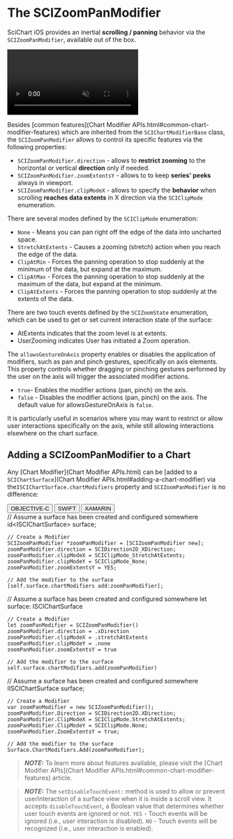 # The SCIZoomPanModifier
SciChart iOS provides an inertial **scrolling / panning** behavior via the `SCIZoomPanModifier`, available out of the box.

<video autoplay loop muted playsinline src="img/modifiers-2d/zoom-pan-modifier.mp4"></video>

Besides [common features](Chart Modifier APIs.html#common-chart-modifier-features) which are inherited from the `SCIChartModifierBase` class, 
the `SCIZoomPanModifier` allows to control its specific features via the following properties:
- `SCIZoomPanModifier.direction` - allows to **restrict zooming** to the horizontal or vertical **direction** only if needed.
- `SCIZoomPanModifier.zoomExtentsY` - allows to to keep **series' peeks** always in viewport.
- `SCIZoomPanModifier.clipModeX` - allows to specify the **behavior** when scrolling **reaches data extents** in X direction via the `SCIClipMode` enumeration.

There are several modes defined by the `SCIClipMode` enumeration:
- `None` - Means you can pan right off the edge of the data into uncharted space.
- `StretchAtExtents` - Causes a zooming (stretch) action when you reach the edge of the data.
- `ClipAtMin` - Forces the panning operation to stop suddenly at the minimum of the data, but expand at the maximum.
- `ClipAtMax` - Forces the panning operation to stop suddenly at the maximum of the data, but expand at the minimum.
- `ClipAtExtents` - Forces the panning operation to stop suddenly at the extents of the data.

There are two touch events defined by the `SCIZoomState` enumeration, which can be used to get or set current interaction state of the surface:
- AtExtents indicates that the zoom level is at extents.
- UserZooming indicates User has initiated a Zoom operation.

The `allowsGestureOnAxis` property enables or disables the application of modifiers, such as pan and pinch gestures, specifically on axis elements.
This property controls whether dragging or pinching gestures performed by the user on the axis will trigger the associated modifier actions. 
- `true`- Enables the modifier actions (pan, pinch) on the axis.
- `false` - Disables the modifier actions (pan, pinch) on the axis.
The default value for allowsGestureOnAxis is `false`.

It is particularly useful in scenarios where you may want to restrict or allow user interactions specifically on the axis, while still allowing interactions elsewhere on the chart surface.

## Adding a SCIZoomPanModifier to a Chart
Any [Chart Modifier](Chart Modifier APIs.html) can be [added to a `SCIChartSurface`](Chart Modifier APIs.html#adding-a-chart-modifier) via the`ISCIChartSurface.chartModifiers` property and `SCIZoomPanModifier` is no difference:

<div class="code-snippet-tabs">
  <button class="code-snippet-tab" onclick="showCodeFor(event, 'objectivec')">OBJECTIVE-C</button>
  <button class="code-snippet-tab" onclick="showCodeFor(event, 'swift')">SWIFT</button>
  <button class="code-snippet-tab" onclick="showCodeFor(event, 'cs')">XAMARIN</button>
</div>
<div class="code-snippet" id="objectivec">
    // Assume a surface has been created and configured somewhere
    id&lt;ISCIChartSurface&gt; surface;

    // Create a Modifier
    SCIZoomPanModifier *zoomPanModifier = [SCIZoomPanModifier new];
    zoomPanModifier.direction = SCIDirection2D_XDirection;
    zoomPanModifier.clipModeX = SCIClipMode_StretchAtExtents;
    zoomPanModifier.clipModeY = SCIClipMode_None;
    zoomPanModifier.zoomExtentsY = YES;

    // Add the modifier to the surface
    [self.surface.chartModifiers add:zoomPanModifier];
</div>
<div class="code-snippet" id="swift">
    // Assume a surface has been created and configured somewhere
    let surface: ISCIChartSurface

    // Create a Modifier
    let zoomPanModifier = SCIZoomPanModifier()
    zoomPanModifier.direction = .xDirection
    zoomPanModifier.clipModeX = .stretchAtExtents
    zoomPanModifier.clipModeY = .none
    zoomPanModifier.zoomExtentsY = true

    // Add the modifier to the surface
    self.surface.chartModifiers.add(zoomPanModifier)
</div>
<div class="code-snippet" id="cs">
    // Assume a surface has been created and configured somewhere
    IISCIChartSurface surface;

    // Create a Modifier
    var zoomPanModifier = new SCIZoomPanModifier();
    zoomPanModifier.Direction = SCIDirection2D.XDirection;
    zoomPanModifier.ClipModeX = SCIClipMode.StretchAtExtents;
    zoomPanModifier.ClipModeY = SCIClipMode.None;
    zoomPanModifier.ZoomExtentsY = true;

    // Add the modifier to the surface
    Surface.ChartModifiers.Add(zoomPanModifier);
</div>

> **_NOTE:_** To learn more about features available, please visit the [Chart Modifier APIs](Chart Modifier APIs.html#common-chart-modifier-features) article.

> **_NOTE:_**  The `setDisableTouchEvent:` method is used to allow or prevent userInteraction of a surface view when it is inside a scroll view. 
It accepts `disableTouchEvent`, a Boolean value that determines whether user touch events are ignored or not.
 `YES` - Touch events will be ignored (i.e., user interaction is disabled).
 `NO` - Touch events will be recognized (i.e., user interaction is enabled).